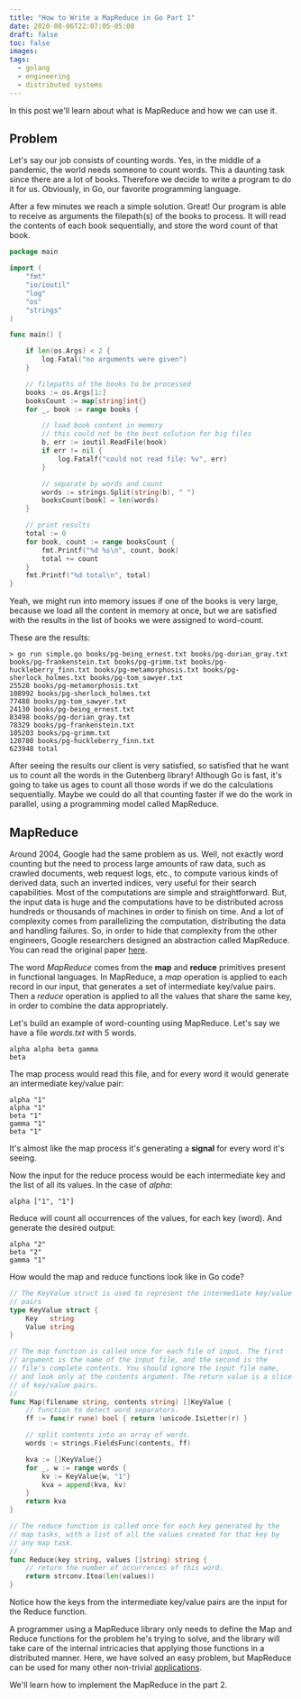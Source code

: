 ```yaml
---
title: "How to Write a MapReduce in Go Part 1"
date: 2020-08-06T22:07:05-05:00
draft: false
toc: false
images:
tags:
  - golang
  - engineering
  - distributed systems
---
```


In this post we'll learn about what is MapReduce and how we can use it.

## Problem

Let's say our job consists of counting words. Yes, in the middle of a pandemic, the world needs
someone to count words. This a daunting task since there are a lot of books. Therefore we decide
to write a program to do it for us. Obviously, in Go, our favorite programming language.

After a few minutes we reach a simple solution. Great! Our program is able to receive as arguments
the filepath(s) of the books to process. It will read the contents of each book sequentially, and 
store the word count of that book.

```go
package main

import (
	"fmt"
	"io/ioutil"
	"log"
	"os"
	"strings"
)

func main() {

	if len(os.Args) < 2 {
		log.Fatal("no arguments were given")
	}

	// filepaths of the books to be processed
	books := os.Args[1:]
	booksCount := map[string]int{}
	for _, book := range books {

		// load book content in memory
		// this could not be the best solution for big files
		b, err := ioutil.ReadFile(book)
		if err != nil {
			log.Fatalf("could not read file: %v", err)
		}

		// separate by words and count
		words := strings.Split(string(b), " ")
		booksCount[book] = len(words)
	}

	// print results
	total := 0
	for book, count := range booksCount {
		fmt.Printf("%d %s\n", count, book)
		total += count
	}
	fmt.Printf("%d total\n", total)
}

```
 Yeah, we might run into memory issues if one of the books is very
large, because we load all the content in memory at once, but we are satisfied with the results in the
list of books we were assigned to word-count.

These are the results:

```
> go run simple.go books/pg-being_ernest.txt books/pg-dorian_gray.txt books/pg-frankenstein.txt books/pg-grimm.txt books/pg-huckleberry_finn.txt books/pg-metamorphosis.txt books/pg-sherlock_holmes.txt books/pg-tom_sawyer.txt
25528 books/pg-metamorphosis.txt
108992 books/pg-sherlock_holmes.txt
77488 books/pg-tom_sawyer.txt
24130 books/pg-being_ernest.txt
83498 books/pg-dorian_gray.txt
78329 books/pg-frankenstein.txt
105203 books/pg-grimm.txt
120780 books/pg-huckleberry_finn.txt
623948 total

```

After seeing the results our client is very satisfied, so satisfied that he want us to count all the words
in the Gutenberg library! Although Go is fast, it's going to take us ages to count all those words if we do the calculations
sequentially. Maybe we could do all that counting faster if we do the work in parallel, using a programming model called MapReduce.

## MapReduce

Around 2004, Google had the same problem as us. Well, not exactly word counting but the need to process large amounts
of raw data, such as crawled documents, web request logs, etc., to compute various kinds of derived data, such an inverted
indices, very useful for their search capabilities. Most of the computations are simple and straightforward.
But, the input data is huge and the computations have to be distributed across hundreds or thousands of machines in order
to finish on time. And a lot of complexity comes from parallelizing the computation, distributing the data and handling failures.
So, in order to hide that complexity from the other engineers, Google researchers designed an abstraction called MapReduce.
You can read the original paper [here](https://static.googleusercontent.com/media/research.google.com/en//archive/mapreduce-osdi04.pdf).

The word *MapReduce* comes from the **map** and **reduce** primitives present in functional languages.
In MapReduce, a *map* operation is applied to each record in our input, that generates a set of intermediate key/value pairs.
Then a *reduce* operation is applied to all the values that share the same key, in order to combine the data appropriately.

Let's build an example of word-counting using MapReduce. Let's say we have a file *words.txt* with 5 words.

```
alpha alpha beta gamma
beta
```

The map process would read this file, and for every word it would generate an intermediate key/value pair:

```
alpha "1"
alpha "1"
beta "1"
gamma "1"
beta "1"
```

It's almost like the map process it's generating a **signal** for every word it's seeing.

Now the input for the reduce process would be each intermediate key and the list of all its values. In the case of *alpha*:

```
alpha ["1", "1"]
```

Reduce will count all occurrences of the values, for each key (word). And generate the desired output:

```
alpha "2"
beta "2"
gamma "1"
```

How would the map and reduce functions look like in Go code?

```go
// The KeyValue struct is used to represent the intermediate key/value
// pairs
type KeyValue struct {
	Key   string
	Value string
}

// The map function is called once for each file of input. The first
// argument is the name of the input file, and the second is the
// file's complete contents. You should ignore the input file name,
// and look only at the contents argument. The return value is a slice
// of key/value pairs.
//
func Map(filename string, contents string) []KeyValue {
	// function to detect word separators.
	ff := func(r rune) bool { return !unicode.IsLetter(r) }

	// split contents into an array of words.
	words := strings.FieldsFunc(contents, ff)

	kva := []KeyValue{}
	for _, w := range words {
		kv := KeyValue{w, "1"}
		kva = append(kva, kv)
	}
	return kva
}

// The reduce function is called once for each key generated by the
// map tasks, with a list of all the values created for that key by
// any map task.
//
func Reduce(key string, values []string) string {
	// return the number of occurrences of this word.
	return strconv.Itoa(len(values))
}
```

Notice how the keys from the intermediate key/value pairs are the input for the Reduce function.

A programmer using a MapReduce library only needs to define the Map and Reduce functions for the problem he's trying to
solve, and the library will take care of the internal intricacies that applying those functions in a distributed manner.
Here, we have solved an easy problem, but MapReduce can be used for many other non-trivial [applications](https://highlyscalable.wordpress.com/2012/02/01/mapreduce-patterns/).

We'll learn how to implement the MapReduce in the part 2.

